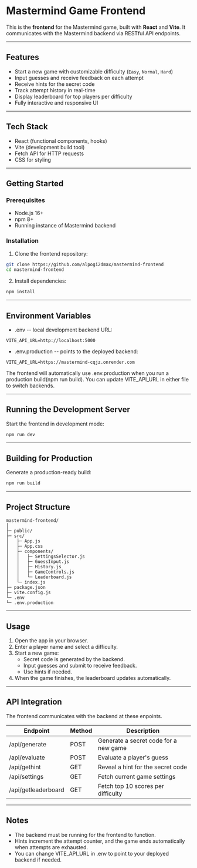 # Mastermind Game Frontend

This is the **frontend** for the Mastermind game, built with **React** and **Vite**. It communicates with the Mastermind backend via RESTful API endpoints.

---

## Features

- Start a new game with customizable difficulty (`Easy`, `Normal`, `Hard`)  
- Input guesses and receive feedback on each attempt  
- Receive hints for the secret code  
- Track attempt history in real-time  
- Display leaderboard for top players per difficulty  
- Fully interactive and responsive UI  

---

## Tech Stack

- React (functional components, hooks)  
- Vite (development build tool)  
- Fetch API for HTTP requests  
- CSS for styling  

---

## Getting Started

### Prerequisites

- Node.js 16+  
- npm 8+  
- Running instance of Mastermind backend

### Installation

1. Clone the frontend repository:

```bash
git clone https://github.com/alpogi2dmax/mastermind-frontend
cd mastermind-frontend
```

2. Install dependencies:

```bash
npm install
```

---

## Environment Variables

- .env -- local development backend URL:

```
VITE_API_URL=http://localhost:5000
```

- .env.production -- points to the deployed backend:

```
VITE_API_URL=https://mastermind-cqjz.onrender.com
```

The frontend will automatically use .env.production when you run a production build(npm run build). You can update VITE_API_URL in either file to switch backends.

---

## Running the Development Server

Start the frontend in development mode:

```bash
npm run dev
```

---

## Building for Production

Generate a production-ready build:

```bash
npm run build
```

---

## Project Structure

```
mastermind-frontend/
│
├─ public/                 
├─ src/
│   ├─ App.js              
│   ├─ App.css             
│   ├─ components/         
│   │   ├─ SettingsSelector.js
│   │   ├─ GuessInput.js
│   │   ├─ History.js
│   │   ├─ GameControls.js
│   │   └─ Leaderboard.js
│   └─ index.js            
├─ package.json
├─ vite.config.js
└─ .env
└─ .env.production

```

---

## Usage

1. Open the app in your browser.
2. Enter a player name and select a difficulty.
3. Start a new game:
    - Secret code is generated by the backend.
    - Input guesses and submit to receive feedback.
    - Use hints if needed.
4. When the game finishes, the leaderboard updates automatically.

---

## API Integration

The frontend communicates with the backend at these enpoints.

| Endpoint              | Method        | Description                               |
|-----------------------|---------------|-------------------------------------------|
| /api/generate         | POST          | Generate a secret code for a new game     |
| /api/evaluate         | POST          | Evaluate a player's guess                 |
| /api/gethint          | GET           | Reveal a hint for the secret code         |
| /api/settings         | GET           | Fetch current game settings               |
| /api/getleaderboard   | GET           | Fetch top 10 scores per difficulty        |

---

## Notes

- The backend must be running for the frontend to function.
- Hints increment the attempt counter, and the game ends automatically when attempts are exhausted.
- You can change VITE_API_URL in .env to point to your deployed backend if needed.